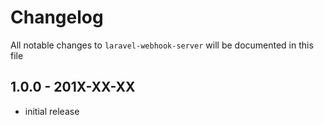 # Changelog

All notable changes to `laravel-webhook-server` will be documented in this file

## 1.0.0 - 201X-XX-XX

- initial release

